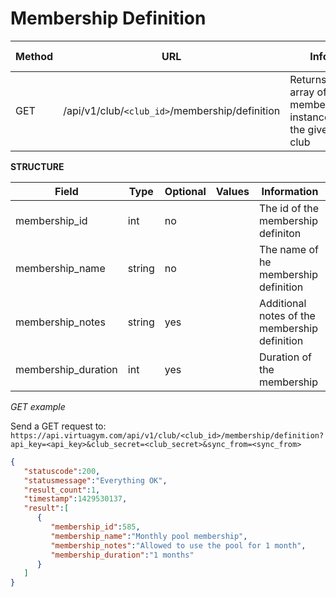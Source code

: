 # Membership Definition

|Method|URL|Info|URL-params|
|---|---|---|---|
|GET|/api/v1/club/`<club_id>`/membership/definition|Returns an array of membership instances of the given club|api_key, club_secret, max_results, sync_from (in milliseconds)|

**STRUCTURE**

|Field|Type|Optional|Values|Information|
|---|---|---|---|---|
|membership_id|int|no| |The id of the membership definiton|
|membership_name|string|no| |The name of he membership definition|
|membership_notes|string|yes| |Additional notes of the membership definition|
|membership_duration|int|yes| |Duration of the membership|

*GET example*

Send a GET request to: `https://api.virtuagym.com/api/v1/club/<club_id>/membership/definition?api_key=<api_key>&club_secret=<club_secret>&sync_from=<sync_from>`

```json
{
   "statuscode":200,
   "statusmessage":"Everything OK",
   "result_count":1,
   "timestamp":1429530137,
   "result":[
      {
         "membership_id":585,
         "membership_name":"Monthly pool membership",
         "membership_notes":"Allowed to use the pool for 1 month",
         "membership_duration":"1 months"
      }
   ]
}
```